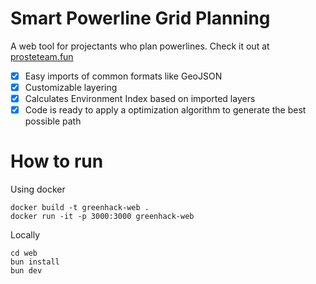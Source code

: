 # Smart Powerline Grid Planning

A web tool for projectants who plan powerlines. Check it out at [prosteteam.fun](https://prosteteam.fun)

- [x] Easy imports of common formats like GeoJSON
- [x] Customizable layering
- [x] Calculates Environment Index based on imported layers
- [x] Code is ready to apply a optimization algorithm to generate the best possible path

# How to run

Using docker 
```
docker build -t greenhack-web .
docker run -it -p 3000:3000 greenhack-web
```

Locally
```
cd web
bun install
bun dev
```